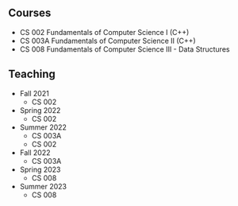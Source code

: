 ## Courses

- CS 002 Fundamentals of Computer Science I (C++)
- CS 003A Fundamentals of Computer Science II (C++)
- CS 008 Fundamentals of Computer Science III - Data Structures

## Teaching

- Fall 2021
  - CS 002
- Spring 2022
  - CS 002
- Summer 2022
  - CS 003A
  - CS 002
- Fall 2022
  - CS 003A
- Spring 2023
  - CS 008
- Summer 2023
  - CS 008
  
